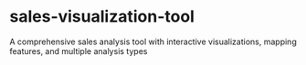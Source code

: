 # sales-visualization-tool
A comprehensive sales analysis tool with interactive visualizations, mapping features, and multiple analysis types
